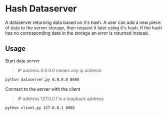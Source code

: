 # Hash Dataserver

A dataserver returning data based on it's hash. A user can add a new piece of data to the server storage, then request it later using it's hash. If the hash has no corresponding data in the storage an error is returned instead.

## Usage

Start data server

> IP address 0.0.0.0 means any ip address

```bash
python dataserver.py 0.0.0.0 8080
```

Connect to the server with the client

> IP address 127.0.0.1 is a loopback address

```bash
python client.py 127.0.0.1 8080
```
